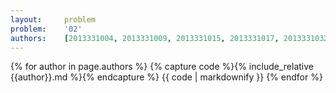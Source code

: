 ```yaml
---
layout:     problem
problem:    '02'
authors:    [2013331004, 2013331009, 2013331015, 2013331017, 2013331032, 2013331033, 2013331035, 2013331036, 2013331038, 2013331042, 2013331047, 2013331057, 2013331061]
---
```


{% for author in page.authors %}
{% capture code %}{% include_relative {{author}}.md %}{% endcapture %}
{{ code | markdownify }}
{% endfor %}